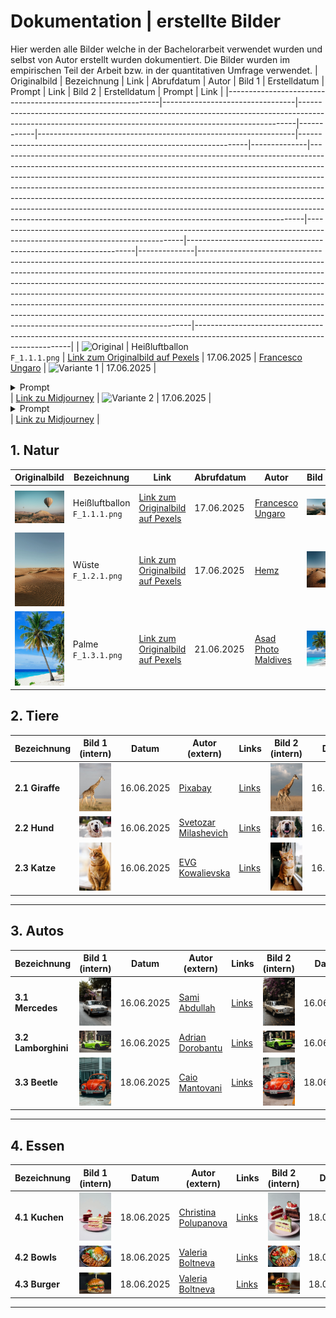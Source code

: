 # Dokumentation | erstellte Bilder 
Hier werden alle Bilder welche in der Bachelorarbeit verwendet wurden und selbst von Autor erstellt wurden dokumentiert.
Die Bilder wurden im empirischen Teil der Arbeit bzw. in der quantitativen Umfrage verwendet.
| Originalbild                                                | Bezeichnung                     | Link                                                                                                                                                      | Abrufdatum | Autor                                                          | Bild 1                                                          | Erstelldatum | Prompt                                                                                                                                                                                                                                                                                                                                                                                                                                                                                                                                                        | Link                                                                                                                        | Bild 2                                                          | Erstelldatum | Prompt                                                                                                                                                                                                                                                                                                                                                                                                                                                                                                                                                        | Link                                                                                                                        |
|-------------------------------------------------------------|---------------------------------|-----------------------------------------------------------------------------------------------------------------------------------------------------------|------------|----------------------------------------------------------------|-----------------------------------------------------------------|--------------|----------------------------------------------------------------------------------------------------------------------------------------------------------------------------------------------------------------------------------------------------------------------------------------------------------------------------------------------------------------------------------------------------------------------------------------------------------------------------------------------------------------------------------------------------------------|-----------------------------------------------------------------------------------------------------------------------------|-----------------------------------------------------------------|--------------|----------------------------------------------------------------------------------------------------------------------------------------------------------------------------------------------------------------------------------------------------------------------------------------------------------------------------------------------------------------------------------------------------------------------------------------------------------------------------------------------------------------------------------------------------------------|-----------------------------------------------------------------------------------------------------------------------------|
| <img src="F_1.1.1-200x150.png" width="200" alt="Original"/> | Heißluftballon<br>`F_1.1.1.png` | [Link zum Originalbild auf Pexels](https://images.pexels.com/photos/2325447/pexels-photo-2325447.jpeg?auto=compress&cs=tinysrgb&amp;w=1260&amp;h=750&amp;dpr=1) | 17.06.2025 | [Francesco Ungaro](https://www.pexels.com/de-de/@francesco-ungaro/) | <img src="F_1.1.2-200x150.png" width="200" alt="Variante 1"/> | 17.06.2025   | <details><summary>Prompt</summary>A hyper-realistic low-angle 16:9 scene shot from ground level looking up at two striped hot-air balloons rising above a rugged sandstone plateau—foreground shows textured rocky ground and desert grasses blurred at the bottom edge; one balloon filling the upper right frame, another smaller overhead to the left; warm sunrise light casting soft, realistic shadows on the rock faces, subtle atmospheric haze above; ultra-detailed fabric texture and rock surfaces, true-to-life colors and depth, 8K photorealism</details> | [Link zu Midjourney](https://cdn.midjourney.com/df7d2e67-a2fb-4533-9f62-a3ae2bb297a0/0_1.png) | <img src="F_1.1.3-200x150.png" width="200" alt="Variante 2"/> | 17.06.2025   | <details><summary>Prompt</summary>A hyper-realistic low-angle 16:9 scene shot from ground level looking up at two striped hot-air balloons rising above a rugged sandstone plateau—foreground shows textured rocky ground and desert grasses blurred at the bottom edge; one balloon filling the upper right frame, another smaller overhead to the left; warm sunrise light casting soft, realistic shadows on the rock faces, subtle atmospheric haze above; ultra-detailed fabric texture and rock surfaces, true-to-life colors and depth, 8K photorealism</details> | [Link zu Midjourney](https://cdn-midjourney.com/35946f75-43f9-42e8-ae9c-147bd2e8f289/0_2.png) |


## 1. Natur

| Originalbild                            | Bezeichnung                        | Link                                                                                                                               | Abrufdatum  | Autor                                                          | Bild 1                                | Erstelldatum  | Prompt                                                                                                                                                                                                                                                                                                                                                                                                                                                                                                                                                        | Link                                                                                                                        | Bild 2                                | Erstelldatum  | Prompt                                                                                                                                                                                                                                                                                                                                                                                                                                                                                                                                                        | Link                                                                                                                        |
|-----------------------------------------|------------------------------------|------------------------------------------------------------------------------------------------------------------------------------|-------------|----------------------------------------------------------------|---------------------------------------|--------------|----------------------------------------------------------------------------------------------------------------------------------------------------------------------------------------------------------------------------------------------------------------------------------------------------------------------------------------------------------------------------------------------------------------------------------------------------------------------------------------------------------------------------------------------------------------|-----------------------------------------------------------------------------------------------------------------------------|---------------------------------------|--------------|----------------------------------------------------------------------------------------------------------------------------------------------------------------------------------------------------------------------------------------------------------------------------------------------------------------------------------------------------------------------------------------------------------------------------------------------------------------------------------------------------------------------------------------------------------------|-----------------------------------------------------------------------------------------------------------------------------|
| <img src="F_1.1.1.png" width="200"/>    | Heißluftballon<br>`F_1.1.1.png`    | [Link zum Originalbild auf Pexels](https://images.pexels.com/photos/2325447/pexels-photo-2325447.jpeg?auto=compress&cs=tinysrgb&amp;w=1260&amp;h=750&amp;dpr=1) | 17.06.2025  | [Francesco Ungaro](https://www.pexels.com/de-de/@francesco-ungaro/) | <img src="F_1.1.2.png" width="200"/>  | 17.06.2025   | <details><summary>Prompt</summary>A hyper-realistic low-angle 16:9 scene shot from ground level looking up at two striped hot-air balloons rising above a rugged sandstone plateau—foreground shows textured rocky ground and desert grasses blurred at the bottom edge; one balloon filling the upper right frame, another smaller overhead to the left; warm sunrise light casting soft, realistic shadows on the rock faces, subtle atmospheric haze above; ultra-detailed fabric texture and rock surfaces, true-to-life colors and depth, 8K photorealism</details> | [Link zum Originalbild auf Midjourney](https://cdn.midjourney.com/df7d2e67-a2fb-4533-9f62-a3ae2bb297a0/0_1.png) | <img src="F_1.1.3.png" width="200"/> | 17.06.2025   | <details><summary>Prompt</summary>A hyper-realistic low-angle 16:9 scene shot from ground level looking up at two striped hot-air balloons rising above a rugged sandstone plateau—foreground shows textured rocky ground and desert grasses blurred at the bottom edge; one balloon filling the upper right frame, another smaller overhead to the left; warm sunrise light casting soft, realistic shadows on the rock faces, subtle atmospheric haze above; ultra-detailed fabric texture and rock surfaces, true-to-life colors and depth, 8K photorealism</details> | [Link zum Originalbild auf Midjourney](https://cdn-midjourney.com/35946f75-43f9-42e8-ae9c-147bd2e8f289/0_2.png) |
| <img src="F_1.2.1.png" width="200"/>    | Wüste<br>`F_1.2.1.png`             | [Link zum Originalbild auf Pexels](https://images.pexels.com/photos/4568088/pexels-photo-4568088.png)                                                                     | 17.06.2025  | [Hemz](https://www.pexels.com/de-de/@h3mins/)               | <img src="F_1.2.2.png" width="200"/>  | 17.06.2025   | <details><summary>Prompt</summary>A hyper-realistic 16:9 ground-level view of an endless desert of wind-sculpted golden sand dunes—intricate ripple patterns stretching from the foreground to the horizon, a few sparse tufts of desert scrub, pale blue sky above, soft natural light casting gentle shadows in the troughs, ultra-detailed textures on each dune crest, true-to-life colors, 8K photorealism</details> | [Link zum Originalbild auf Midjourney](https://cdn-midjourney.com/f38ab05c-4b20-4f50-860c-da08ee610bff/0_0.png) | <img src="F_1.2.3.png" width="200"/> | 17.06.2025   | <details><summary>Prompt</summary>A hyper-realistic 16:9 ground-level view of an endless desert of wind-sculpted golden sand dunes—intricate ripple patterns stretching from the foreground to the horizon, a few sparse tufts of desert scrub, pale blue sky above, soft natural light casting gentle shadows in the troughs, ultra-detailed textures on each dune crest, true-to-life colors, 8K photorealism</details> | [Link zum Originalbild auf Midjourney](https://cdn-midjourney.com/03dcfac7-8a2f-4e85-a64e-05c56f5f8759/0_2.png) |
| <img src="F_1.3.1.png" width="200"/>    | Palme<br>`F_1.3.1.png`             | [Link zum Originalbild auf Pexels](https://images.pexels.com/photos/240526/pexels-photo-240526.jpeg?_gl=1*1lxt5pu*_ga*MzIwMjE4NzI5LjE3NTAwNTc5NDc.*_ga_8JE65Q40S6*czE3NTA0OTM5OTAkbzExJGcxJHQxNzUwNDk0NDA0JGo4JGwwJGgw) | 21.06.2025  | [Asad Photo Maldives](https://www.pexels.com/de-de/@asadphoto/) | <img src="F_1.3.2.png" width="200"/>  | 21.06.2025   | <details><summary>Prompt</summary>Tropical beach with pristine white sand and crystal-clear turquoise water, a single tall coconut palm tree leaning gracefully over the shore, vibrant green fronds backlit by a deep blue sky with a few wispy clouds, lush tropical foliage at the edges, soft natural sunlight, tranquil and inviting atmosphere, photorealistic, ultra-high detail, 8K</details> | [Link zum Originalbild auf Midjourney](https://cdn-midjourney.com/6d26202b-f0c7-4d6a-804c-71524306f373/0_2.png) | <img src="F_1.3.3.png" width="200"/> | 21.06.2025   | <details><summary>Prompt</summary>Tropical beach with pristine white sand and crystal-clear turquoise water, a single tall coconut palm tree leaning gracefully over the shore, vibrant green fronds backlit by a deep blue sky with a few wispy clouds, lush tropical foliage at the edges, soft natural sunlight, tranquil and inviting atmosphere, photorealistic, ultra-high detail, 8K</details> | [Link zum Originalbild auf Midjourney](https://cdn-midjourney.com/9ad38944-3589-40c4-9438-c43701d67799/0_2.png) |

## 2. Tiere

| Bezeichnung      | Bild 1 (intern)                       | Datum       | Autor (extern)                                                         | Links | Bild 2 (intern)                       | Datum       | Prompt                                                                                                                                                                                                                                                                                                                                                                                                                                                                                                                                                        | Links | Bild 3 (intern)                       | Datum       | Prompt                                                                                                                                                                                                                                                                                                                                                                                                                                                                                                                                                      | Links |
|------------------|---------------------------------------|-------------|-------------------------------------------------------------------------|-------|---------------------------------------|-------------|---------------------------------------------------------------------------------------------------------------------------------------------------------------------------------------------------------------------------------------------------------------------------------------------------------------------------------------------------------------------------------------------------------------------------------------------------------------------------------------------------------------------------------------------------------------|-------|---------------------------------------|-------------|-------------------------------------------------------------------------------------------------------------------------------------------------------------------------------------------------------------------------------------------------------------------------------------------------------------------------------------------------------------------------------------------------------------------------------------------------------------------------------------------------------------------------------------------------------------|-------|
| **2.1 Giraffe**  | <img src="F_2.1.1.png" width="100"/>  | 16.06.2025  | [Pixabay](https://www.pexels.com/de-de/@pixabay/)                       | [Links](https://images.pexels.com/photos/67552/giraffe-tall-mammal-africa-67552.jpeg?auto=compress&cs=tinysrgb&amp;w=1260&amp;h=750&amp;dpr=1) | <img src="F_2.1.2.png" width="100"/>  | 16.06.2025  | <details><summary>Prompt</summary>Majestic giraffe walking across the golden African savannah, side profile view, long spotted neck stretching up toward a soft cloudy sky, dry grasses in the foreground, distant flat horizon, natural warm daylight, shallow depth of field, cinematic wildlife photography style, telephoto 200 mm lens look, ultra-realistic, high detail, 8K</details> | [Links](https://cdn.midjourney.com/baae3b8b-a2e1-4f1b-aa92-0ed34ae02c37/0_3.png) | <img src="F_2.1.3.png" width="100"/>  | 17.06.2025  | <details><summary>Prompt</summary>Majestic giraffe walking across the golden African savannah, side profile view, long spotted neck stretching up toward a soft cloudy sky, dry grasses in the foreground, distant flat horizon, natural warm daylight, shallow depth of field, cinematic wildlife photography style, telephoto 200 mm lens look, ultra-realistic, high detail, 8K</details> | [Links](https://cdn.midjourney.com/baae3b8b-a2e1-4f1b-aa92-0ed34ae02c37/0_1.png) |
| **2.2 Hund**     | <img src="F_2.2.1.png" width="100"/>  | 16.06.2025  | [Svetozar Milashevich](https://www.pexels.com/de-de/@svetozar-milashevich-99573/) | [Links](https://images.pexels.com/photos/1490908/pexels-photo-1490908.jpeg?auto=compress&cs=tinysrgb&amp;w=1260&amp;h=750&amp;dpr=1) | <img src="F_2.2.2.png" width="100"/>  | 16.06.2025  | <details><summary>Prompt</summary>Happy golden retriever portrait, warm creamy-golden coat, looking up with joyful expression, mouth open and tongue slightly out, outdoors with soft bokeh background hinting at people walking in a park, natural soft lighting, cinematic pet photography style, ultra-realistic, high detail, shallow depth of field, 85 mm lens, 8K</details> | [Links](https://cdn.midjourney.com/f12b8df7-8389-4612-ae5a-fc8b58ce7deb/0_0.png) | <img src="F_2.2.3.png" width="100"/>  | 17.06.2025  | <details><summary>Prompt</summary>Golden retriever portrait, warm creamy-golden coat, looking up, outdoors with soft bokeh background hinting at people walking in a park, natural soft lighting, cinematic pet photography style, ultra-realistic, high detail, shallow depth of field, 85 mm lens, 8K</details> | [Links](https://cdn.midjourney.com/b08c6414-aff2-46a9-846e-0e35532d3b24/0_2.png) |
| **2.3 Katze**    | <img src="F_2.3.1.png" width="100"/>  | 16.06.2025  | [EVG Kowalievska](https://www.pexels.com/de-de/@kowalievska/)            | [Links](https://images.pexels.com/photos/1170986/pexels-photo-1170986.jpeg?auto=compress&cs=tinysrgb&amp;w=1260&amp;h=750&amp;dpr=1) | <img src="F_2.3.2.png" width="100"/>  | 16.06.2025  | <details><summary>Prompt</summary>Orange tabby cat sitting on a rustic wooden windowsill, medium shot with more of the room and window visible, no close-up, warm natural daylight illuminating its striped fur and green-gold eyes, soft bokeh cityscape background, cinematic pet portrait style, ultra-realistic, high detail, shallow depth of field, 85 mm lens look, 8K</details> | [Links](https://cdn.midjourney.com/f23a4876-0110-4bfd-9df8-516312a8f9e7/0_1.png) | <img src="F_2.3.3.png" width="100"/>  | 17.06.2025  | <details><summary>Prompt</summary>Orange tabby cat sitting on a rustic wooden windowsill, medium shot with more of the room and window visible, no close-up, warm natural daylight illuminating its striped fur and green-gold eyes, soft bokeh cityscape background, cinematic pet portrait style, ultra-realistic, high detail, shallow depth of field, 85 mm lens look, 8K</details> | [Links](https://cdn.midjourney.com/cf269535-0088-4579-acf6-bcaed5bfa53d/0_3.png) |

---

## 3. Autos

| Bezeichnung           | Bild 1 (intern)                       | Datum       | Autor (extern)                                                         | Links | Bild 2 (intern)                       | Datum       | Prompt                                                                                                                                                                                                                                                                                                                                                                                                                                                                                                                                                        | Links | Bild 3 (intern)                       | Datum       | Prompt                                                                                                                                                                                                                                                                                                                                                                                                                                                                                                                                                      | Links |
|-----------------------|---------------------------------------|-------------|-------------------------------------------------------------------------|-------|---------------------------------------|-------------|---------------------------------------------------------------------------------------------------------------------------------------------------------------------------------------------------------------------------------------------------------------------------------------------------------------------------------------------------------------------------------------------------------------------------------------------------------------------------------------------------------------------------------------------------------------|-------|---------------------------------------|-------------|-------------------------------------------------------------------------------------------------------------------------------------------------------------------------------------------------------------------------------------------------------------------------------------------------------------------------------------------------------------------------------------------------------------------------------------------------------------------------------------------------------------------------------------------------------------|-------|
| **3.1 Mercedes**      | <img src="F_3.1.1.png" width="100"/>  | 16.06.2025  | [Sami Abdullah](https://www.pexels.com/de-de/@onbab/)                    | [Links](https://images.pexels.com/photos/13818893/pexels-photo-13818893.jpeg?auto=compress&cs=tinysrgb&amp;w=1260&amp;h=750&amp;dpr=1) | <img src="F_3.1.2.png" width="100"/>  | 16.06.2025  | <details><summary>Prompt</summary>A hyper-realistic street scene (16:9) featuring a classic cream-colored Mercedes-Benz W123 sedan with license plate M AA 891H, parked at a slight angle on a quiet urban road—chrome grille and round headlamps reflecting the environment with precise clarity; wet asphalt with lifelike texture and scattered leaves; lush bougainvillea cascading vibrant purple and pink petals overhead; soft natural daylight filtering through a tree canopy, ultra-detailed paintwork, weathered curb stones, subtle shallow depth of field softly blurring background buildings, 8K photorealism</details> | [Links](https://cdn.midjourney.com/8720541b-933c-4d55-9b6b-29a273f1d2e6/0_2.png) | <img src="F_3.1.3.png" width="100"/>  | 17.06.2025  | <details><summary>Prompt</summary>A hyper-realistic street scene (16:9) featuring a classic cream-colored Mercedes-Benz W123 sedan with license plate M AA 891H, parked at a slight angle on a quiet urban road—chrome grille and round headlamps reflecting the environment with precise clarity; wet asphalt with lifelike texture and scattered leaves; lush bougainvillea cascading vibrant purple and pink petals overhead; soft natural daylight filtering through a tree canopy, ultra-detailed paintwork, weathered curb stones, subtle shallow depth of field softly blurring background buildings, 8K photorealism</details> | [Links](https://cdn.midjourney.com/40b9b4f4-e5f4-4386-8023-a2c435d68bdd/0_1.png) |
| **3.2 Lamborghini**   | <img src="F_3.2.1.png" width="100"/>  | 16.06.2025  | [Adrian Dorobantu](https://www.pexels.com/de-de/@adrian-dorobantu-989175/)   | [Links](https://images.pexels.com/photos/2127733/pexels-photo-2127733.jpeg?auto=compress&cs=tinysrgb&amp;w=1260&amp;h=750&amp;dpr=1) | <img src="F_3.2.2.png" width="100"/>  | 16.06.2025  | <details><summary>Prompt</summary>A true-to-life 16:9 photograph of a lime-green Lamborghini Huracán Coupé parked at a slight angle on a city curb—glossy paint reflecting the boutique façades around it, matte-black multi-spoke wheels with visible brake calipers, authentic asphalt and concrete pavement textures, quad exhaust tips with subtle soot marks, yellow UK license plate "SN65 CTV"; everyday daylight casting soft, realistic shadows and gentle highlights, accurate perspective, subtle shallow depth of field showing the "ILLUMINATA" and "SOLLANDS" storefronts with potted boxwood and ivy-clad arch, true colors and textures, 8K photorealism</details> | [Links](https://cdn.midjourney.com/108e3d1b-bf36-4df4-a381-c73d324e8dd4/0_2.png) | <img src="F_3.2.3.png" width="100"/>  | 17.06.2025  | <details><summary>Prompt</summary>A true-to-life 16:9 photograph of a lime-green Lamborghini Huracán Coupé parked at a slight angle on a city curb—glossy paint reflecting the boutique façades around it, matte-black multi-spoke wheels with visible brake calipers, authentic asphalt and concrete pavement textures, quad exhaust tips with subtle soot marks, yellow UK license plate "SN65 CTV"; everyday daylight casting soft, realistic shadows and gentle highlights, accurate perspective, subtle shallow depth of field showing the "ILLUMINATA" and "SOLLANDS" storefronts with potted boxwood and ivy-clad arch, true colors and textures, 8K photorealism</details> | [Links](https://cdn.midjourney.com/44d99ded-8a08-4db4-af18-4135296ffe6a/0_3.png) |
| **3.3 Beetle**     | <img src="F_3.3.1.png" width="100"/>  | 18.06.2025  | [Caio Mantovani](https://www.pexels.com/de-de/@caio-mantovani-97605853/)     | [Links](https://images.pexels.com/photos/14072695/pexels-photo-14072695.jpeg?_gl=1*1y8y3rq*_ga*MzIwMjE4NzI5LjE3NTAwNTc5NDc.*_ga_8JE65Q40S6*czE3NTA0OTc4MTgkbzEyJGcxJHQxNzUwNTAwMTU3JGozOCRsMCRoMA..) | <img src="F_3.3.2.png" width="100"/>  | 18.06.2025  | <details><summary>Prompt</summary>Classic red Volkswagen Beetle parked on a concrete lot in front of a modern metal fence with horizontal slats painted in cool bluish-gray tones; two black scooters beside it; warm natural daylight casting soft shadows under the tires; ultra-realistic detail in the car’s chrome accents, rounded headlights, and weathered "GNB-3571" license plate; textured asphalt ground rendered in precise mid-tone bluish-gray with subtle warm undertones and yellow parking lines; shallow depth of field; cinematic urban contrast; 8K</details> | [Links](https://cdn.midjourney.com/691828a0-3c83-4284-a539-4e747107c00a/0_1.png) | <img src="F_3.3.3.png" width="100"/>  | 18.06.2025  | <details><summary>Prompt</summary>Classic red Volkswagen Beetle parked on a concrete lot in front of a modern metal fence with horizontal slats painted in cool bluish-gray tones; two black scooters beside it; warm natural daylight casting soft shadows under the tires; ultra-realistic detail in the car’s chrome accents, rounded headlights, and weathered "GNB-3571" license plate; textured asphalt ground rendered in precise mid-tone bluish-gray with subtle warm undertönen and yellow parking lines; shallow depth of field; cinematic urban contrast; 8K</details> | [Links](https://cdn.midjourney.com/bf21136a-abf0-498b-bfe3-062e00cf9fda/0_3.png) |

---

## 4. Essen

| Bezeichnung         | Bild 1 (intern)                       | Datum       | Autor (extern)                                                         | Links | Bild 2 (intern)                       | Datum       | Prompt                                                                                                                                                                                                                                                                                                                                                                                                                                                                                                                                                        | Links | Bild 3 (intern)                       | Datum       | Prompt                                                                                                                                                                                                                                                                                                                                                                                                                                                                                                                                                      | Links |
|---------------------|---------------------------------------|-------------|-------------------------------------------------------------------------|-------|---------------------------------------|-------------|---------------------------------------------------------------------------------------------------------------------------------------------------------------------------------------------------------------------------------------------------------------------------------------------------------------------------------------------------------------------------------------------------------------------------------------------------------------------------------------------------------------------------------------------------------------|-------|---------------------------------------|-------------|-------------------------------------------------------------------------------------------------------------------------------------------------------------------------------------------------------------------------------------------------------------------------------------------------------------------------------------------------------------------------------------------------------------------------------------------------------------------------------------------------------------------------------------------------------------|-------|
| **4.1 Kuchen**      | <img src="F_4.1.1.png" width="100"/>  | 18.06.2025  | [Christina Polupanova](https://www.pexels.com/de-de/@christina-polupanova-138429930/) | [Links](https://images.pexels.com/photos/10281284/pexels-photo-10281284.jpeg?auto=compress&cs=tinysrgb&amp;w=1260&amp;h=750&amp;dpr=1) | <img src="F_4.1.2.png" width="100"/>  | 18.06.2025  | <details><summary>Prompt</summary>Three elegant cake slices on pastel pink plates against a clean light gray backdrop: in front a pistachio-green frosted layer cake with raspberry jam filling, topped with a single fresh raspberry and chopped pistachios; behind a red velvet slice with white cream cheese frosting and pomegranate seeds, and a chocolate layer cake with rich ganache and strawberry garnish; soft natural lighting, shallow depth of field, cinematic food photography style, ultra-realistic, high detail, 8K macro</details> | [Links](https://cdn.midjourney.com/857f377e-762e-4ef8-b1ff-2725bfeb4e02/0_1.png) | <img src="F_4.1.3.png" width="100"/>  | 18.06.2025  | <details><summary>Prompt</summary>Three elegant cake slices on pastel pink plates against a clean light gray backdrop: in front a pistachio-green frosted layer cake with raspberry jam filling, topped with a single fresh raspberry and chopped pistachios; behind a red velvet slice with white cream cheese frosting and pomegranate seeds, and a chocolate layer cake with rich ganache and strawberry garnish; soft natural lighting, shallow depth of field, cinematic food photography style, ultra-realistic, high detail, 8K macro</details> | [Links](https://cdn.midjourney.com/ad935bfa-1295-4cea-b456-f7dbb5e6bf62/0_2.png) |
| **4.2 Bowls**       | <img src="F_4.2.1.png" width="100"/>  | 18.06.2025  | [Valeria Boltneva](https://www.pexels.com/de-de/@valeriya/)             | [Links](https://images.pexels.com/photos/1860208/pexels-photo-1860208.jpeg?auto=compress&cs=tinysrgb&amp;w=1260&amp;h=750&amp;dpr=1) | <img src="F_4.2.2.png" width="100"/>  | 18.06.2025  | <details><summary>Prompt</summary>Sesame-seed-topped grilled chicken slices arranged in a rustic brown ceramic bowl, alongside fresh spinach leaves and cherry tomato halves, crunchy cabbage slaw drizzled with sesame dressing and crowned with a nest of julienned carrots, lemon wedge on the side, placed on a reflective glass table with a woven placemat accent, soft natural lighting, shallow depth of field, cinematic food photography style, ultra-realistic, high detail, 8K macro</details> | [Links](https://cdn.midjourney.com/273b0f5c-59c0-4123-861d-11728290da1e/0_2.png) | <img src="F_4.2.3.png" width="100"/>  | 18.06.2025  | <details><summary>Prompt</summary>Sesame-seed-topped grilled chicken slices arranged in a rustic brown ceramic bowl, alongside fresh spinach leaves and cherry tomato halves, crunchy cabbage slaw drizzled with sesame dressing and crowned with a nest of julienned carrots, lemon wedge on the side, placed on a reflective glass table with a woven placemat accent, soft natural lighting, shallow depth of field, cinematic food photography style, ultra-realistic, high detail, 8K macro</details> | [Links](https://cdn.midjourney.com/fd853125-2575-4ab5-ae4b-7e76c2788abb/0_2.png) |
| **4.3 Burger**      | <img src="F_4.3.1.png" width="100"/>  | 18.06.2025  | [Valeria Boltneva](https://www.pexels.com/de-de/@valeriya/)             | [Links](https://images.pexels.com/photos/1639562/pexels-photo-1639562.jpeg?auto=compress&cs=tinysrgb&amp;w=1260&amp;h=750&amp;dpr=1) | <img src="F_4.3.2.png" width="100"/>  | 18.06.2025  | <details><summary>Prompt</summary>Perfectly assembled gourmet cheeseburger on a clean white plate, symmetrical pale brioche bun with evenly spaced sesame seeds and uniform light browning; centered, juicy beef patty topped with neatly melted cheddar; one crisp lettuce leaf and two perfectly stacked tomato slices; a thin, even ring of creamy sauce; straight bamboo skewer holding all layers in place; shallow depth of field; neutral soft-focus background; natural soft lighting; ultra-realistic, high detail, 8K macro</details> | [Links](https://cdn.midjourney.com/a38ca48d-193b-413a-b13b-d1a4b798eeec/0_3.png) | <img src="F_4.3.3.png" width="100"/>  | 18.06.2025  | <details><summary>Prompt</summary>Gourmet cheeseburger on a rustic wooden table, brioche bun with sesame seeds, juicy beef patty, melted cheddar cheese dripping over the edge, crisp lettuce and ripe tomato slices, creamy sauce oozing, bamboo skewer through the top, shallow depth of field, dark moody blurred background, natural soft lighting, ultra-realistic, high detail, 8K macro</details> | [Links](https://cdn.midjourney.com/bdbe2525-fb22-415a-a454-bc8293658479/0_2.png) |

---
